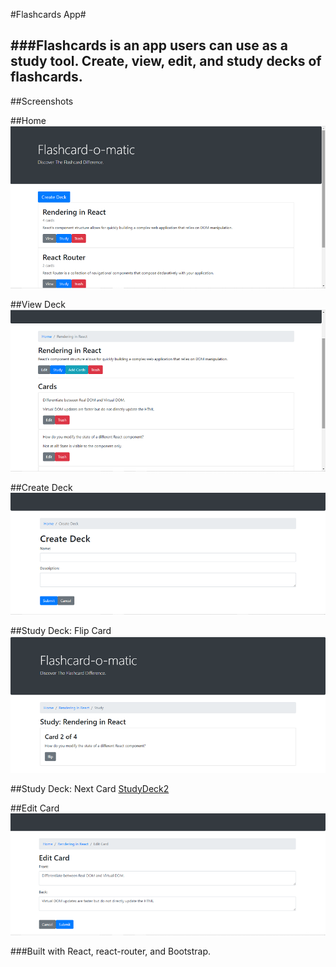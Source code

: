 #Flashcards App#

###Flashcards is an app users can use as a study tool. Create, view, edit, and study decks of flashcards. 
---
##Screenshots

##Home 
![Home](/screenshots/Home_screen.png)

##View Deck
![ViewDeck](/screenshots/ViewDeck_screen.png)

##Create Deck
![CreateDeck](/screenshots/CreateDeck_screen.png)

##Study Deck: Flip Card
![StudyDeck](/screenshots/StudyFlip_screen.png)

##Study Deck: Next Card
[StudyDeck2](/screenshots/StudyNext_screen.png)

##Edit Card
![EditCard](/screenshots/EditCard_screen.png)

###Built with React, react-router, and Bootstrap. 
